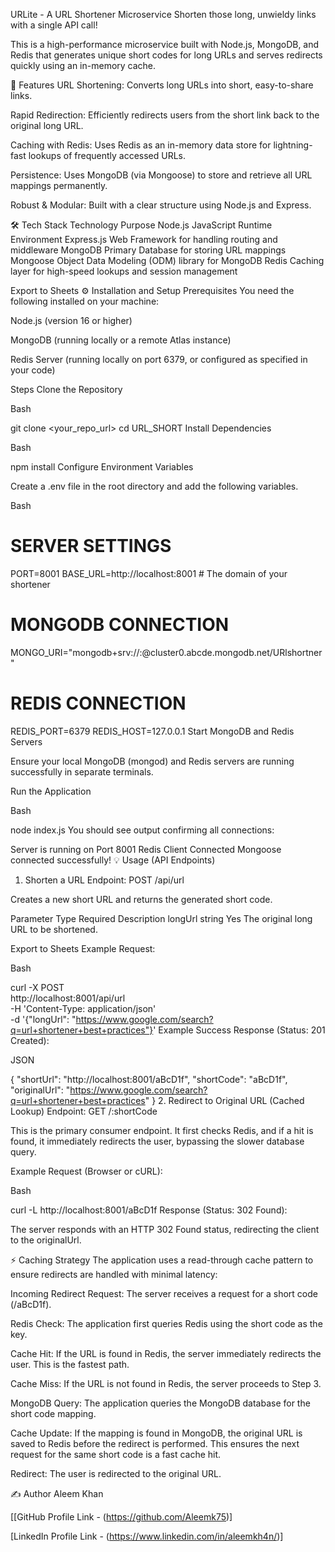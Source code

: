 URLite - A URL Shortener Microservice
Shorten those long, unwieldy links with a single API call!

This is a high-performance microservice built with Node.js, MongoDB, and Redis that generates unique short codes for long URLs and serves redirects quickly using an in-memory cache.

🚀 Features
URL Shortening: Converts long URLs into short, easy-to-share links.

Rapid Redirection: Efficiently redirects users from the short link back to the original long URL.

Caching with Redis: Uses Redis as an in-memory data store for lightning-fast lookups of frequently accessed URLs.

Persistence: Uses MongoDB (via Mongoose) to store and retrieve all URL mappings permanently.

Robust & Modular: Built with a clear structure using Node.js and Express.

🛠️ Tech Stack
Technology	Purpose
Node.js	JavaScript Runtime Environment
Express.js	Web Framework for handling routing and middleware
MongoDB	Primary Database for storing URL mappings
Mongoose	Object Data Modeling (ODM) library for MongoDB
Redis	Caching layer for high-speed lookups and session management

Export to Sheets
⚙️ Installation and Setup
Prerequisites
You need the following installed on your machine:

Node.js (version 16 or higher)

MongoDB (running locally or a remote Atlas instance)

Redis Server (running locally on port 6379, or configured as specified in your code)

Steps
Clone the Repository

Bash

git clone <your_repo_url>
cd URL_SHORT
Install Dependencies

Bash

npm install
Configure Environment Variables

Create a .env file in the root directory and add the following variables.

Bash

# SERVER SETTINGS
PORT=8001
BASE_URL=http://localhost:8001 # The domain of your shortener

# MONGODB CONNECTION
MONGO_URI="mongodb+srv://<username>:<password>@cluster0.abcde.mongodb.net/URlshortner"

# REDIS CONNECTION
REDIS_PORT=6379
REDIS_HOST=127.0.0.1
Start MongoDB and Redis Servers

Ensure your local MongoDB (mongod) and Redis servers are running successfully in separate terminals.

Run the Application

Bash

node index.js
You should see output confirming all connections:

Server is running on Port 8001
Redis Client Connected
Mongoose connected successfully!
💡 Usage (API Endpoints)
1. Shorten a URL
Endpoint: POST /api/url

Creates a new short URL and returns the generated short code.

Parameter	Type	Required	Description
longUrl	string	Yes	The original long URL to be shortened.

Export to Sheets
Example Request:

Bash

curl -X POST \
  http://localhost:8001/api/url \
  -H 'Content-Type: application/json' \
  -d '{"longUrl": "https://www.google.com/search?q=url+shortener+best+practices"}'
Example Success Response (Status: 201 Created):

JSON

{
    "shortUrl": "http://localhost:8001/aBcD1f",
    "shortCode": "aBcD1f",
    "originalUrl": "https://www.google.com/search?q=url+shortener+best+practices"
}
2. Redirect to Original URL (Cached Lookup)
Endpoint: GET /:shortCode

This is the primary consumer endpoint. It first checks Redis, and if a hit is found, it immediately redirects the user, bypassing the slower database query.

Example Request (Browser or cURL):

Bash

curl -L http://localhost:8001/aBcD1f
Response (Status: 302 Found):

The server responds with an HTTP 302 Found status, redirecting the client to the originalUrl.

⚡ Caching Strategy
The application uses a read-through cache pattern to ensure redirects are handled with minimal latency:

Incoming Redirect Request: The server receives a request for a short code (/aBcD1f).

Redis Check: The application first queries Redis using the short code as the key.

Cache Hit: If the URL is found in Redis, the server immediately redirects the user. This is the fastest path.

Cache Miss: If the URL is not found in Redis, the server proceeds to Step 3.

MongoDB Query: The application queries the MongoDB database for the short code mapping.

Cache Update: If the mapping is found in MongoDB, the original URL is saved to Redis before the redirect is performed. This ensures the next request for the same short code is a fast cache hit.

Redirect: The user is redirected to the original URL.

✍️ Author
Aleem Khan

[[GitHub Profile Link - (https://github.com/Aleemk75)]

[LinkedIn Profile Link - (https://www.linkedin.com/in/aleemkh4n/)]


